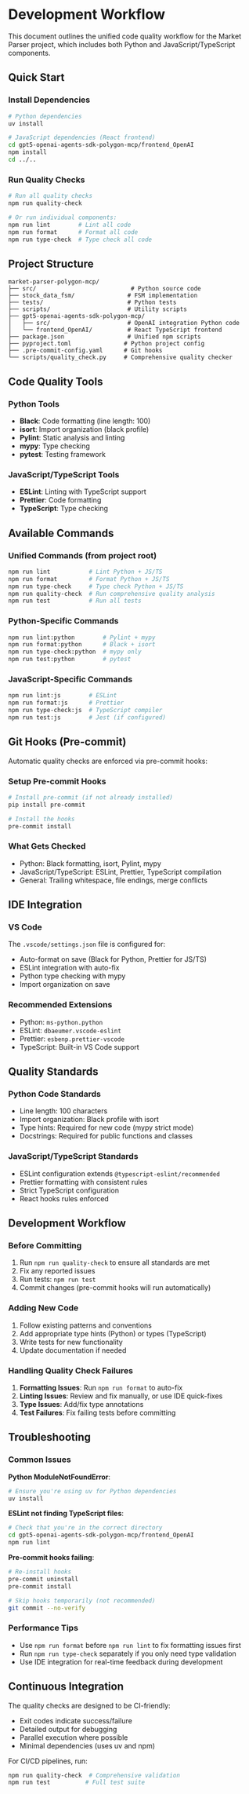 # Development Workflow

This document outlines the unified code quality workflow for the Market Parser project, which includes both Python and JavaScript/TypeScript components.

## Quick Start

### Install Dependencies
```bash
# Python dependencies
uv install

# JavaScript dependencies (React frontend)
cd gpt5-openai-agents-sdk-polygon-mcp/frontend_OpenAI
npm install
cd ../..
```

### Run Quality Checks
```bash
# Run all quality checks
npm run quality-check

# Or run individual components:
npm run lint        # Lint all code
npm run format      # Format all code
npm run type-check  # Type check all code
```

## Project Structure

```
market-parser-polygon-mcp/
├── src/                           # Python source code
├── stock_data_fsm/               # FSM implementation
├── tests/                        # Python tests
├── scripts/                      # Utility scripts
├── gpt5-openai-agents-sdk-polygon-mcp/
│   ├── src/                      # OpenAI integration Python code
│   └── frontend_OpenAI/          # React TypeScript frontend
├── package.json                  # Unified npm scripts
├── pyproject.toml               # Python project config
├── .pre-commit-config.yaml      # Git hooks
└── scripts/quality_check.py     # Comprehensive quality checker
```

## Code Quality Tools

### Python Tools
- **Black**: Code formatting (line length: 100)
- **isort**: Import organization (black profile)
- **Pylint**: Static analysis and linting
- **mypy**: Type checking
- **pytest**: Testing framework

### JavaScript/TypeScript Tools
- **ESLint**: Linting with TypeScript support
- **Prettier**: Code formatting
- **TypeScript**: Type checking

## Available Commands

### Unified Commands (from project root)
```bash
npm run lint           # Lint Python + JS/TS
npm run format         # Format Python + JS/TS
npm run type-check     # Type check Python + JS/TS
npm run quality-check  # Run comprehensive quality analysis
npm run test           # Run all tests
```

### Python-Specific Commands
```bash
npm run lint:python        # Pylint + mypy
npm run format:python      # Black + isort
npm run type-check:python  # mypy only
npm run test:python        # pytest
```

### JavaScript-Specific Commands
```bash
npm run lint:js        # ESLint
npm run format:js      # Prettier
npm run type-check:js  # TypeScript compiler
npm run test:js        # Jest (if configured)
```

## Git Hooks (Pre-commit)

Automatic quality checks are enforced via pre-commit hooks:

### Setup Pre-commit Hooks
```bash
# Install pre-commit (if not already installed)
pip install pre-commit

# Install the hooks
pre-commit install
```

### What Gets Checked
- Python: Black formatting, isort, Pylint, mypy
- JavaScript/TypeScript: ESLint, Prettier, TypeScript compilation
- General: Trailing whitespace, file endings, merge conflicts

## IDE Integration

### VS Code
The `.vscode/settings.json` file is configured for:
- Auto-format on save (Black for Python, Prettier for JS/TS)
- ESLint integration with auto-fix
- Python type checking with mypy
- Import organization on save

### Recommended Extensions
- Python: `ms-python.python`
- ESLint: `dbaeumer.vscode-eslint`
- Prettier: `esbenp.prettier-vscode`
- TypeScript: Built-in VS Code support

## Quality Standards

### Python Code Standards
- Line length: 100 characters
- Import organization: Black profile with isort
- Type hints: Required for new code (mypy strict mode)
- Docstrings: Required for public functions and classes

### JavaScript/TypeScript Standards
- ESLint configuration extends `@typescript-eslint/recommended`
- Prettier formatting with consistent rules
- Strict TypeScript configuration
- React hooks rules enforced

## Development Workflow

### Before Committing
1. Run `npm run quality-check` to ensure all standards are met
2. Fix any reported issues
3. Run tests: `npm run test`
4. Commit changes (pre-commit hooks will run automatically)

### Adding New Code
1. Follow existing patterns and conventions
2. Add appropriate type hints (Python) or types (TypeScript)
3. Write tests for new functionality
4. Update documentation if needed

### Handling Quality Check Failures
1. **Formatting Issues**: Run `npm run format` to auto-fix
2. **Linting Issues**: Review and fix manually, or use IDE quick-fixes
3. **Type Issues**: Add/fix type annotations
4. **Test Failures**: Fix failing tests before committing

## Troubleshooting

### Common Issues

**Python ModuleNotFoundError**:
```bash
# Ensure you're using uv for Python dependencies
uv install
```

**ESLint not finding TypeScript files**:
```bash
# Check that you're in the correct directory
cd gpt5-openai-agents-sdk-polygon-mcp/frontend_OpenAI
npm run lint
```

**Pre-commit hooks failing**:
```bash
# Re-install hooks
pre-commit uninstall
pre-commit install

# Skip hooks temporarily (not recommended)
git commit --no-verify
```

### Performance Tips
- Use `npm run format` before `npm run lint` to fix formatting issues first
- Run `npm run type-check` separately if you only need type validation
- Use IDE integration for real-time feedback during development

## Continuous Integration

The quality checks are designed to be CI-friendly:
- Exit codes indicate success/failure
- Detailed output for debugging
- Parallel execution where possible
- Minimal dependencies (uses uv and npm)

For CI/CD pipelines, run:
```bash
npm run quality-check  # Comprehensive validation
npm run test          # Full test suite
```